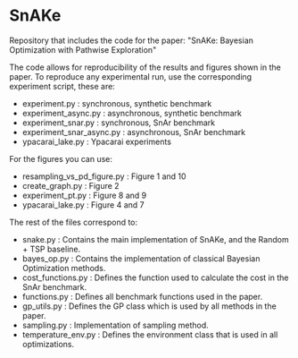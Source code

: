 # SnAKe
Repository that includes the code for the paper: "SnAKe: Bayesian Optimization with Pathwise Exploration"

The code allows for reproducibility of the results and figures shown in the paper. To reproduce any experimental run, use the corresponding experiment script, these are: 

- experiment.py : synchronous, synthetic benchmark
- experiment_async.py : asynchronous, synthetic benchmark
- experiment_snar.py : synchronous, SnAr benchmark
- experiment_snar_async.py : asynchronous, SnAr benchmark
- ypacarai_lake.py : Ypacarai experiments

For the figures you can use:

- resampling_vs_pd_figure.py : Figure 1 and 10
- create_graph.py : Figure 2
- experiment_pt.py : Figure 8 and 9 
- ypacarai_lake.py : Figure 4 and 7

The rest of the files correspond to:

- snake.py : Contains the main implementation of SnAKe, and the Random + TSP baseline.
- bayes_op.py : Contains the implementation of classical Bayesian Optimization methods.
- cost_functions.py : Defines the function used to calculate the cost in the SnAr benchmark.
- functions.py : Defines all benchmark functions used in the paper.
- gp_utils.py : Defines the GP class which is used by all methods in the paper.
- sampling.py : Implementation of sampling method.
- temperature_env.py : Defines the environment class that is used in all optimizations.